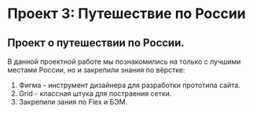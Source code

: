# Проект 3: Путешествие по России
## Проект о путешествии по России.
В данной проектной работе мы познакомились на только с лучшими местами России, но и закрепили знания по вёрстке:

1. Фигма - инструмент дизайнера для разработки прототипа сайта.
2. Grid - классная штука для постраения сетки.
3. Закрепили зания по Flex и БЭМ.
